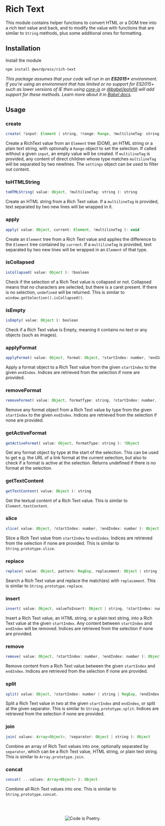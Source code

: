 # Rich Text

This module contains helper functions to convert HTML or a DOM tree into a rich text value and back, and to modify the value with functions that are similar to `String` methods, plus some additional ones for formatting.

## Installation

Install the module

```bash
npm install @wordpress/rich-text
```

_This package assumes that your code will run in an **ES2015+** environment. If you're using an environment that has limited or no support for ES2015+ such as lower versions of IE then using [core-js](https://github.com/zloirock/core-js) or [@babel/polyfill](https://babeljs.io/docs/en/next/babel-polyfill) will add support for these methods. Learn more about it in [Babel docs](https://babeljs.io/docs/en/next/caveats)._

## Usage

### create

```js
create( ?input: Element | string, ?range: Range, ?multilineTag: string, ?settings: Object ): Object
```

Create a RichText value from an `Element` tree (DOM), an HTML string or a plain text string, with optionally a `Range` object to set the selection. If called without a given `input`, an empty value will be created. If `multilineTag` is provided, any content of direct children whose type matches `multilineTag` will be separated by two newlines. The `settings` object can be used to filter out content.

### toHTMLString

```js
toHTMLString( value: Object, ?multilineTag: string ): string
```

Create an HTML string from a Rich Text value. If a `multilineTag` is provided, text separated by two new lines will be wrapped in it.

### apply

```js
apply( value: Object, current: Element, ?multilineTag ): void
```

Create an `Element` tree from a Rich Text value and applies the difference to the `Element` tree contained by `current`. If a `multilineTag` is provided, text separated by two new lines will be wrapped in an `Element` of that type.

### isCollapsed

```js
isCollapsed( value: Object ): ?boolean
```

Check if the selection of a Rich Text value is collapsed or not. Collapsed means that no characters are selected, but there is a caret present. If there is no selection, `undefined` will be returned. This is similar to `window.getSelection().isCollapsed()`.

### isEmpty

```js
isEmpty( value: Object ): boolean
```

Check if a Rich Text value is Empty, meaning it contains no text or any objects (such as images).

### applyFormat

```js
applyFormat( value: Object, format: Object, ?startIndex: number, ?endIndex: number ): Object
```

Apply a format object to a Rich Text value from the given `startIndex` to the given `endIndex`. Indices are retrieved from the selection if none are provided.

### removeFormat

```js
removeFormat( value: Object, formatType: string, ?startIndex: number, ?endIndex: number ): Object
```

Remove any format object from a Rich Text value by type from the given `startIndex` to the given `endIndex`. Indices are retrieved from the selection if none are provided.


### getActiveFormat

```js
getActiveFormat( value: Object, formatType: string ): ?Object
```

Get any format object by type at the start of the selection. This can be used to get e.g. the URL of a link format at the current selection, but also to check if a format is active at the selection. Returns undefined if there is no format at the selection.

### getTextContent

```js
getTextContent( value: Object ): string
```

Get the textual content of a Rich Text value. This is similar to `Element.textContent`.

### slice

```js
slice( value: Object, ?startIndex: number, ?endIndex: number ): Object
```

Slice a Rich Text value from `startIndex` to `endIndex`. Indices are retrieved from the selection if none are provided. This is similar to `String.prototype.slice`.

### replace

```js
replace( value: Object, pattern: RegExp, replacement: Object | string ): Object
```

Search a Rich Text value and replace the match(es) with `replacement`. This is similar to `String.prototype.replace`.

### insert

```js
insert( value: Object, valueToInsert: Object | string, ?startIndex: number, ?endIndex: number ): Object
```

Insert a Rich Text value, an HTML string, or a plain text string, into a Rich Text value at the given `startIndex`. Any content between `startIndex` and `endIndex` will be removed. Indices are retrieved from the selection if none are provided.

### remove

```js
remove( value: Object, ?startIndex: number, ?endIndex: number ): Object
```

Remove content from a Rich Text value between the given `startIndex` and `endIndex`. Indices are retrieved from the selection if none are provided.

### split

```js
split( value: Object, ?startIndex: number | string | RegExp, ?endIndex: number ): Array<Object>
```

Split a Rich Text value in two at the given `startIndex` and `endIndex`, or split at the given separator. This is similar to `String.prototype.split`. Indices are retrieved from the selection if none are provided.

### join

```js
join( values: Array<Object>, ?separator: Object | string ): Object
```

Combine an array of Rich Text values into one, optionally separated by `separator`, which can be a Rich Text value, HTML string, or plain text string. This is similar to `Array.prototype.join`.

### concat

```js
concat( ...values: Array<Object> ): Object
```

Combine all Rich Text values into one. This is similar to `String.prototype.concat`.

<br/><br/><p align="center"><img src="https://s.w.org/style/images/codeispoetry.png?1" alt="Code is Poetry." /></p>
